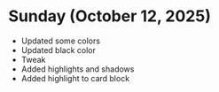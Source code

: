 # Sunday (October 12, 2025)

- Updated some colors
- Updated black color
- Tweak
- Added highlights and shadows
- Added highlight to card block
